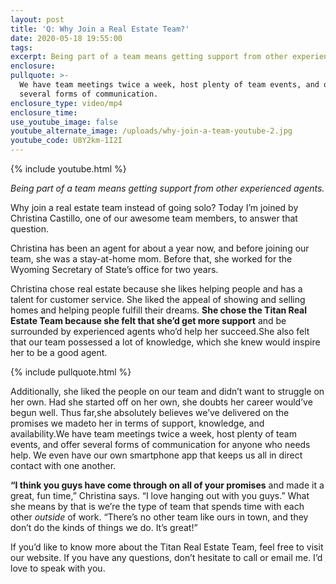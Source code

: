 ```yaml
---
layout: post
title: 'Q: Why Join a Real Estate Team?'
date: 2020-05-18 19:55:00
tags:
excerpt: Being part of a team means getting support from other experienced agents.
enclosure:
pullquote: >-
  We have team meetings twice a week, host plenty of team events, and offer
  several forms of communication.
enclosure_type: video/mp4
enclosure_time:
use_youtube_image: false
youtube_alternate_image: /uploads/why-join-a-team-youtube-2.jpg
youtube_code: U8Y2km-1I2I
---
```


{% include youtube.html %}

*Being part of a team means getting support from other experienced agents.*

Why join a real estate team instead of going solo? Today I’m joined by Christina Castillo, one of our awesome team members, to answer that question.

Christina has been an agent for about a year now, and before joining our team, she was a stay-at-home mom. Before that, she worked for the Wyoming Secretary of State’s office for two years.&nbsp;

Christina chose real estate because she likes helping people and has a talent for customer service. She liked the appeal of showing and selling homes and helping people fulfill their dreams. **She chose the Titan Real Estate Team because she felt that she’d get more support** and be surrounded by experienced agents who’d help her succeed.She also felt that our team possessed a lot of knowledge, which she knew would inspire her to be a good agent.&nbsp;

{% include pullquote.html %}

Additionally, she liked the people on our team and didn’t want to struggle on her own. Had she started off on her own, she doubts her career would’ve begun well. Thus far,she absolutely believes we’ve delivered on the promises we madeto her in terms of support, knowledge, and availability.We have team meetings twice a week, host plenty of team events, and offer several forms of communication for anyone who needs help. We even have our own smartphone app that keeps us all in direct contact with one another.&nbsp;

**“I think you guys have come through on all of your promises** and made it a great, fun time,” Christina says. “I love hanging out with you guys.” What she means by that is we’re the type of team that spends time with each other *outside* of work. “There’s no other team like ours in town, and they don’t do the kinds of things we do. It’s great\!”&nbsp;

If you’d like to know more about the Titan Real Estate Team, feel free to visit our website. If you have any questions, don’t hesitate to call or email me. I’d love to speak with you.